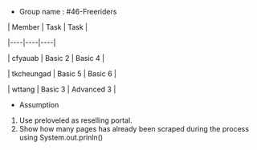 * Group name : #46-Freeriders

|  Member | Task | Task |

|----|----|----|

| cfyauab | Basic 2 | Basic 4 |

| tkcheungad | Basic 5 | Basic 6 |

| wttang | Basic 3 | Advanced 3 |

* Assumption

1. Use preloveled as reselling portal. 
2. Show how many pages has already been scraped during the process using System.out.prinln()
